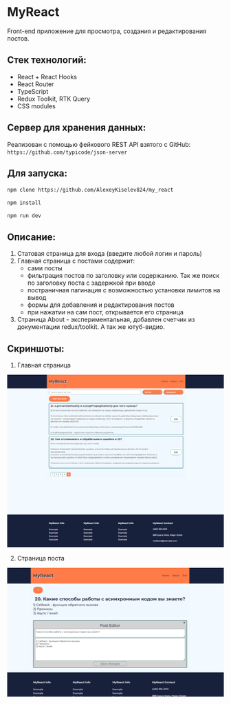 # MyReact
Front-end приложение для просмотра, создания и редактирования постов.

## Стек технологий:
* React + React Hooks
* React Router
* TypeScript
* Redux Toolkit, RTK Query
* CSS modules

## Сервер для хранения данных:
Реализован с помощью фейкового REST API взятого с GitHub:
`https://github.com/typicode/json-server`

## Для запуска:
```
npm clone https://github.com/AlexeyKiselev824/my_react
```
```
npm install
```
```
npm run dev
```

## Описание:
1. Статовая страница для входа (введите любой логин и пароль)
2. Главная страница с постами содержит:
    * сами посты
    * фильтрация постов по заголовку или содержанию. Так же поиск по заголовку поста с задержкой при вводе
    * постраничная пагинация с возможностью установки лимитов на вывод
    * формы для добавления и редактирования постов
    * при нажатии на сам пост, открывается его страница
3. Страница About - экспериментальная, добавлен счетчик из документации redux/toolkit. А так же ютуб-видио.

## Скриншоты:
1. Главная страница

![Главная страница](https://github.com/AlexeyKiselev824/_pages/blob/main/_image/my-react-1.png)

2. Страница поста

![Главная страница](https://github.com/AlexeyKiselev824/_pages/blob/main/_image/my-react-2.png)

